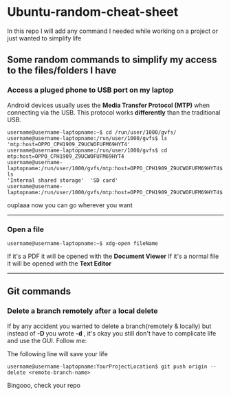 # Ubuntu-random-cheat-sheet
In this repo I will add any command I needed while working on a project or just wanted to simplify life 


## Some random commands to simplify my access to the files/folders I have

### Access a pluged phone to USB port on my laptop

Android devices usually uses the **Media Transfer Protocol (MTP)** when connecting via the USB. This protocol works **differently** than the traditional USB.

```console
username@username-laptopname:~$ cd /run/user/1000/gvfs/
username@username-laptopname:/run/user/1000/gvfs$ ls
'mtp:host=OPPO_CPH1909_Z9UCWOFUFM69HYT4'
username@username-laptopname:/run/user/1000/gvfs$ cd mtp:host=OPPO_CPH1909_Z9UCWOFUFM69HYT4
username@username-laptopname:/run/user/1000/gvfs/mtp:host=OPPO_CPH1909_Z9UCWOFUFM69HYT4$ ls
'Internal shared storage'  'SD card'
username@username-laptopname:/run/user/1000/gvfs/mtp:host=OPPO_CPH1909_Z9UCWOFUFM69HYT4$
```


ouplaaa now you can go wherever you want

---

### Open a file 

```console
username@username-laptopname:~$ xdg-open fileName
``` 
If it's a PDF it will be opened with the **Document Viewer** 
If it's a normal file it will be opened with the **Text Editor**

---


## Git commands

### Delete a branch remotely after a local delete
If by any accident you wanted to delete a branch(remotely & locally) but instead of **-D <branch-name>** you wrote **-d <branch-name>**, it's okay you still don't have to complicate life and use the GUI. Follow me: 

The following line will save your life

```console
username@username-laptopname:YourProjectLocation$ git push origin --delete <remote-branch-name>
```

Bingooo, check your repo

